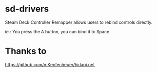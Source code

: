 # sd-drivers
Steam Deck Controller Remapper allows users to rebind controls directly.

ie.: You press the A button, you can bind it to Space.

# Thanks to
https://github.com/mKenfenheuer/hidapi.net
